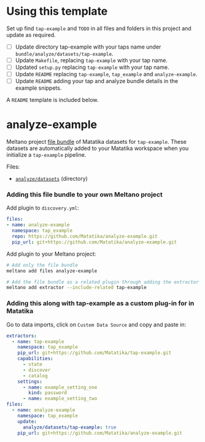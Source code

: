 # Using this template

Set up find `tap-example` and `TODO` in all files and folders in this project and update as required.

- [ ] Update directory tap-example with your taps name under `bundle/analyze/datasets/tap-example`.
- [ ] Update `Makefile`, replacing `tap-example` with your tap name.
- [ ] Updated `setup.py` replacing `tap-example` with your tap name.
- [ ] Update `README` replacing `tap-example`, `tap_example` and `analyze-example`.
- [ ] Update `README` adding your tap and analyze bundle details in the example snippets.

A `README` template is included below.

# analyze-example

Meltano project [file bundle](https://meltano.com/docs/command-line-interface.html#file-bundle) of Matatika datasets for `tap-example`. These datasets are automatically added to your Matatika workspace when you initialize a `tap-example` pipeline.

Files:
- [`analyze/datasets`](./bundle/analyze/datasets) (directory)

### Adding this file bundle to your own Meltano project

Add plugin to `discovery.yml`:
```yaml
files:
- name: analyze-example
  namespace: tap_example
  repo: https://github.com/Matatika/analyze-example.git
  pip_url: git+https://github.com/Matatika/analyze-example.git
```

Add plugin to your Meltano project:
```bash
# Add only the file bundle
meltano add files analyze-example

# Add the file bundle as a related plugin through adding the extractor
meltano add extractor --include-related tap-example
```

### Adding this along with tap-example as a custom plug-in for in Matatika

Go to data imports, click on `Custom Data Source` and copy and paste in:

```yaml
extractors:
  - name: tap-example
    namespace: tap_example
    pip_url: git+https://github.com/Matatika/tap-example.git
    capabilities:
      - state
      - discover
      - catalog
    settings:
      - name: example_setting_one
        kind: password
      - name: example_setting_two
files:
  - name: analyze-example
    namespace: tap_example
    update:
      analyze/datasets/tap-example: true
    pip_url: git+https://github.com/Matatika/analyze-example.git
```